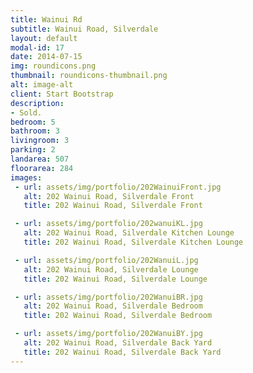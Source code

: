 ```yaml
---
title: Wainui Rd
subtitle: Wainui Road, Silverdale
layout: default
modal-id: 17
date: 2014-07-15
img: roundicons.png
thumbnail: roundicons-thumbnail.png
alt: image-alt
client: Start Bootstrap
description:
- Sold.
bedroom: 5
bathroom: 3
livingroom: 3
parking: 2
landarea: 507
floorarea: 284
images:
 - url: assets/img/portfolio/202WainuiFront.jpg
   alt: 202 Wainui Road, Silverdale Front
   title: 202 Wainui Road, Silverdale Front

 - url: assets/img/portfolio/202wanuiKL.jpg
   alt: 202 Wainui Road, Silverdale Kitchen Lounge
   title: 202 Wainui Road, Silverdale Kitchen Lounge

 - url: assets/img/portfolio/202WanuiL.jpg
   alt: 202 Wainui Road, Silverdale Lounge
   title: 202 Wainui Road, Silverdale Lounge

 - url: assets/img/portfolio/202WanuiBR.jpg
   alt: 202 Wainui Road, Silverdale Bedroom
   title: 202 Wainui Road, Silverdale Bedroom

 - url: assets/img/portfolio/202WanuiBY.jpg
   alt: 202 Wainui Road, Silverdale Back Yard
   title: 202 Wainui Road, Silverdale Back Yard
---
```

